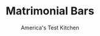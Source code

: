 ---
layout: ../../layouts/MarkdownPostLayout.astro
title: Matrimonial Bars
author: America's Test Kitchen
pubDate: 2023-03-15
description: "These sweet yet hearty bars combine sticky dried dates and chewy rolled oats in perfect matrimony."
image_url: https://res.cloudinary.com/hksqkdlah/image/upload/ar_1:1,c_fill,dpr_2.0,f_auto,fl_lossy.progressive.strip_profile,g_faces:auto,q_auto:low,w_344/19980_sfs-matrimonial-bars-010
tags: ["Desserts or Baked Goods","Grains"]
calories: 3757
protein: 2
carbohydrates: 37
fats: 
fiber: 2
ingredients: ["2 cups, water","8 ounces pitted, dates, chopped (1 1/3 cups)","1 cup (5 ounces), all-purpose flour","1 cup packed (7 ounces), brown sugar","1 teaspoon, ground cinnamon","1/2 teaspoon, baking soda","1/4 teaspoon, salt","12 tablespoons, unsalted butter, cut into 1/2-inch pieces","2 cups (6 ounces) old-fashioned, rolled oats"]
serves: 16
time: "1¼ hours, plus 1 hour cooling"
instructions: ["Adjust oven rack to middle position and heat oven to 350 degrees. Make foil sling for 8-inch square baking pan by folding 2 long sheets of aluminum foil so each is 8 inches wide. Lay sheets of foil in pan perpendicular to each other, with extra foil hanging over edges of pan. Push foil into corners and up sides of pan, smoothing foil flush to pan. Spray with vegetable oil spray.","Combine water and dates in small saucepan and bring to boil over medium-high heat. Reduce heat to medium-low and simmer until dates are tender and liquid has been absorbed, 15 to 18 minutes.","Meanwhile, pulse flour, sugar, cinnamon, baking soda, and salt in food processor until combined, about 5 pulses. Add butter and pulse until mixture resembles coarse sand, about 15 pulses. Transfer to large bowl and stir in oats. Using your fingers, blend mixture until oats and flour mixture are well combined. Firmly press half of oat mixture evenly into bottom of prepared pan. Bake until lightly browned, about 10 minutes, rotating pan halfway through baking.","Process dates in now-empty food processor until smooth, about 1 minute. Spread date puree over crust. Sprinkle remaining oat mixture over date puree, pressing lightly to adhere. Bake until top is golden brown and filling is bubbling, 30 to 35 minutes, rotating pan halfway through baking. Transfer pan to wire rack and let bars cool completely. Using foil overhang, lift bars out of pan and slide off foil onto cutting board. Cut into 16 bars."]
nutrition: ["193 mg Potassium","72 mg Phosphorus","30 mg Calcium","1 mg Iron","42 mg Magnesium","81 mg Sodium","9 g Fat","2 g Monounsaturated","22 mg Cholesterol","5 g Saturated","2 g Fiber","13 µg Folic acid","9 µg Folate (food)","21 g Sugars","1 µg Vitamin K","37 g Water","37 g Carbs","32 µg Folate equivalent (total)","2 g Protein","74 µg Vitamin A","234 kcal Energy","8 g Sugars, added","3757 calories"]
notes: "Do not substitute quick or instant oats."
---